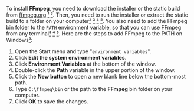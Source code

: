 To install **FFmpeg**, you need to download the installer or the static build from [ffmpeg.org](https://ffmpeg.org/download.html) [¹][1] [³][3]. Then, you need to run the installer or extract the static build to a folder on your computer[²][2] [³][3] [⁴][4] [⁵][5]. You also need to add the FFmpeg bin folder to the `PATH` environment variable, so that you can use FFmpeg from any terminal[³][3] [⁴][4] [⁵][5]. Here are the steps to add FFmpeg to the PATH on Windows[⁵][5]:

1. Open the Start menu and type "`environment variables`".
2. Click **Edit the system environment variables**.
3. Click **Environment Variables** at the bottom of the window.
4. Double-click the **Path** variable in the upper portion of the window.
5. Click the **New button** to open a new blank line below the bottom-most path.
6. Type `C:\ffmpeg\bin` or the path to the **FFmpeg** bin folder on your computer.
7. Click **OK** to save the changes.

[1]: <https://bing.com/search?q=install+FFmpeg> "Accessed 2/13/2023."
[2]: <https://www.videoproc.com/resource/how-to-install-ffmpeg.htm> "How to Install FFmpeg on Windows, Mac, Linux Ubuntu and Debian - VideoProc. Accessed 2/13/2023."
[3]: <https://support.audacityteam.org/basics/saving-and-exporting-projects/installing-ffmpeg> "Installing FFmpeg - Audacity Support. Accessed 2/13/2023."
[4]: <https://phoenixnap.com/kb/ffmpeg-windows> "Installing FFmpeg on Windows {Step-by-Step}. Accessed 2/13/2023."
[5]: <https://www.wikihow.com/Install-FFmpeg-on-Windows> "How to Install FFmpeg on Windows: 15 Steps (with Pictures) - wikiHow. Accessed 2/13/2023."